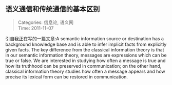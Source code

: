 语义通信和传统通信的基本区别
---
    
> Categories: 信息论, 语义网  
> Time: 2011-11-07
    
引自我正在写的一篇文章:A semantic information source or destination has a background knowledge base and is able to infer implicit facts from explicitly given facts. The key difference from the classical information theory is that in our semantic information theory, messages are expressions which can be true or false. We are interested in studying how often a message is true and how its truthhood can be preserved in communication; on the other hand, classical information theory studies how often a message appears and how precise its lexical form can be restored in communication.     
    